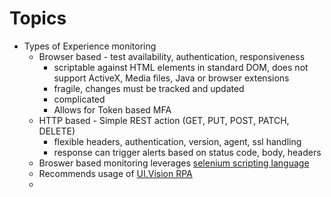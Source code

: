# Topics

- Types of Experience monitoring
  - Browser based - test availability, authentication, responsiveness 
    - scriptable against HTML elements in standard DOM, does not support ActiveX, Media files, Java or browser extensions
    - fragile, changes must be tracked and updated
    - complicated
    - Allows for Token based MFA
  - HTTP based - Simple REST action (GET, PUT, POST, PATCH, DELETE)
    - flexible headers, authentication, version, agent, ssl handling
    - response can trigger alerts based on status code, body, headers
  - Broswer based monitoring leverages [selenium scripting language](http://selenium.dev)
  - Recommends usage of [UI.Vision RPA](https://chromewebstore.google.com/detail/uivision-rpa/gcbalfbdmfieckjlnblleoemohcganoc?pli=1)
  - 